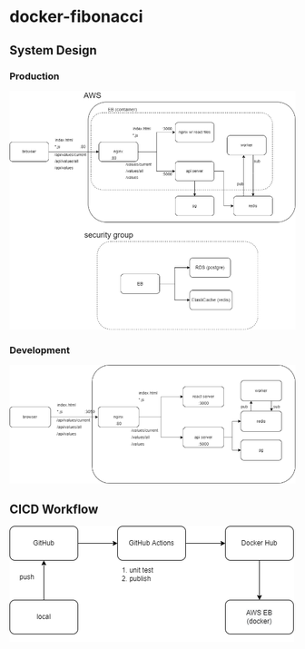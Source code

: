 # docker-fibonacci

## System Design

### Production

![production-system-design](./production-system-design.png)

### Development

![develop](./develop.png)

## CICD Workflow

![workflow](./workflow.png)
